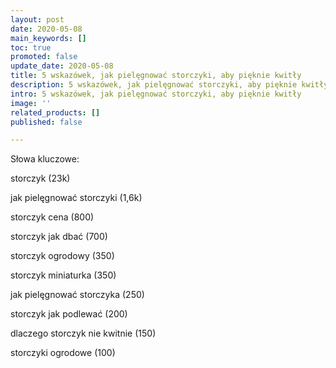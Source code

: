 ```yaml
---
layout: post
date: 2020-05-08
main_keywords: []
toc: true
promoted: false
update_date: 2020-05-08
title: 5 wskazówek, jak pielęgnować storczyki, aby pięknie kwitły
description: 5 wskazówek, jak pielęgnować storczyki, aby pięknie kwitły
intro: 5 wskazówek, jak pielęgnować storczyki, aby pięknie kwitły
image: ''
related_products: []
published: false

---
```

Słowa kluczowe:

storczyk (23k)

jak pielęgnować storczyki (1,6k)

storczyk cena (800)

storczyk jak dbać (700)

storczyk ogrodowy (350)

storczyk miniaturka (350)

jak pielęgnować storczyka (250)

storczyk jak podlewać (200)

dlaczego storczyk nie kwitnie (150)

storczyki ogrodowe (100)